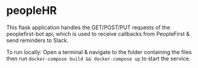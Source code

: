 # peopleHR

This flask application handles the GET/POST/PUT requests of the peoplefirst-bot api, which is used to receive callbacks from PeopleFirst & send reminders to Slack.

To run locally:
Open a terminal & navigate to the folder containing the files then run `docker-compose build && docker-compose up` to start the service.
